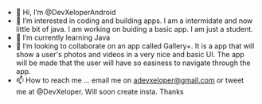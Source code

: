 - 👋 Hi, I’m @DevXeloperAndroid
- 👀 I’m interested in coding and building apps. I am a intermidate and now little bit of java. I am working on buiding a basic app. I am just a student.
- 🌱 I’m currently learning Java
- 💞️ I’m looking to collaborate on an app called Gallery+. It is a app that will show a user's photos and videos in a very nice and basic UI. The app will be made that the user will have so easiness to navigate through the app.
- 📫 How to reach me ... email me on adevxeloper@gmail.com or tweet me at @DevXeloper. Will soon create insta.
Thanks

